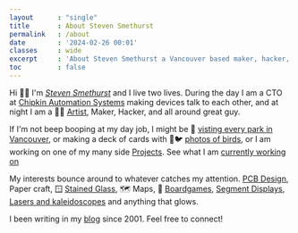 ```yaml
---
layout      : "single"
title       : About Steven Smethurst
permalink   : /about
date        : '2024-02-26 00:01'
classes     : wide
excerpt     : 'About Steven Smethurst a Vancouver based maker, hacker, and installation artist'
toc         : false
---
```


Hi 👋🏼 I'm *[Steven Smethurst](/about)* and I live two lives. During the day I am a CTO at [Chipkin Automation Systems](http://store.chipkin.com/) making devices talk to each other, and at night I am a 👨‍🎨 [Artist](/cv/), Maker, Hacker, and all around great guy.

If I'm not <span title='Making computers talk to each other'>beep booping</span> at my day job, I might be 🌳 [visting every park in Vancouver](/projects/2020-vancouver-parks/), or making a deck of cards with 📸🐦 [photos of birds](/projects/2021-bird-playing-cards/), or I am working on one of my many side [Projects](/projects/). See what I am [currently working on](/now)

My interests bounce around to whatever catches my attention. [PCB Design](/projects/2022-monthly-habit-tracker/), Paper craft, 🪟 [Stained Glass](/projects/2018-stained-glass-window/), 🗺️ Maps, 🎲 [Boardgames](/projects/2023-skull-game-pcb/), [Segment Displays](/projects/2019-illuminated-stained-glass-sixteen-segment-display/), [Lasers and kaleidoscopes](/projects/2017-laser-kaleidoscope/) and anything that glows.

I been writing in my [blog](/blog/) since 2001. Feel free to connect!

